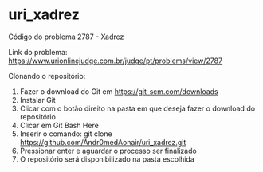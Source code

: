 # uri_xadrez
Código do problema 2787 - Xadrez

Link do problema: https://www.urionlinejudge.com.br/judge/pt/problems/view/2787

Clonando o repositório:

1. Fazer o download do Git em https://git-scm.com/downloads
2. Instalar Git
3. Clicar com o botão direito na pasta em que deseja fazer o download do repositório
4. Clicar em Git Bash Here
5. Inserir o comando: git clone https://github.com/Andr0medAonair/uri_xadrez.git
6. Pressionar enter e aguardar o processo ser finalizado
7. O repositório será disponibilizado na pasta escolhida

